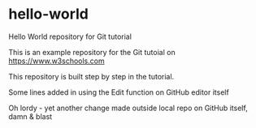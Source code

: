 # hello-world

Hello World repository for Git tutorial

This is an example repository for the Git tutoial on https://www.w3schools.com

This repository is built step by step in the tutorial.

Some lines added in using the Edit function on GitHub editor itself 

Oh lordy - yet another change made outside local repo on GitHub itself, damn & blast
